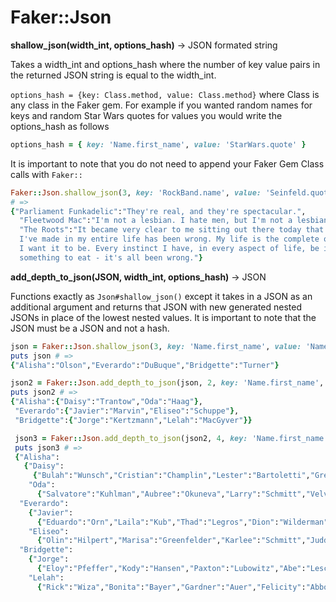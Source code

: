 # Faker::Json

**shallow_json(width_int, options_hash)** -> JSON formated string

 Takes a width_int and options_hash where the number of key value pairs in the
 returned JSON string is equal to the width_int.

 `options_hash = {key: Class.method, value: Class.method}` where Class is
 any class in the Faker gem.  For example if you wanted random names for keys
 and random Star Wars quotes for values you would write the options_hash as follows
 ```ruby
 options_hash = { key: 'Name.first_name', value: 'StarWars.quote' }
 ```

 It is important to note that you do not need to append your Faker Gem Class calls
 with `Faker::`

```ruby
Faker::Json.shallow_json(3, key: 'RockBand.name', value: 'Seinfeld.quote')
# =>
{"Parliament Funkadelic":"They're real, and they're spectacular.",
  "Fleetwood Mac":"I'm not a lesbian. I hate men, but I'm not a lesbian.",
  "The Roots":"It became very clear to me sitting out there today that every decision
  I've made in my entire life has been wrong. My life is the complete opposite of everything
  I want it to be. Every instinct I have, in every aspect of life, be it something to wear,
  something to eat - it's all been wrong."}
```

**add_depth_to_json(JSON, width_int, options_hash)** -> JSON

Functions exactly as `Json#shallow_json()` except it takes in a JSON as an
additional argument and returns that JSON with new generated nested JSONs in
place of the lowest nested values.  It is important to note that the JSON must
be a JSON and not a hash.

```ruby
json = Faker::Json.shallow_json(3, key: 'Name.first_name', value: 'Name.last_name')
puts json # =>
{"Alisha":"Olson","Everardo":"DuBuque","Bridgette":"Turner"}

json2 = Faker::Json.add_depth_to_json(json, 2, key: 'Name.first_name', value: 'Name.last_name')
puts json2 # =>
{"Alisha":{"Daisy":"Trantow","Oda":"Haag"},
 "Everardo":{"Javier":"Marvin","Eliseo":"Schuppe"},
 "Bridgette":{"Jorge":"Kertzmann","Lelah":"MacGyver"}}

 json3 = Faker::Json.add_depth_to_json(json2, 4, key: 'Name.first_name', value: 'Name.last_name')
 puts json3 # =>
 {"Alisha":
   {"Daisy":
     {"Bulah":"Wunsch","Cristian":"Champlin","Lester":"Bartoletti","Greg":"Jacobson"},
    "Oda":
      {"Salvatore":"Kuhlman","Aubree":"Okuneva","Larry":"Schmitt","Velva":"Gibson"}},
  "Everardo":
    {"Javier":
      {"Eduardo":"Orn","Laila":"Kub","Thad":"Legros","Dion":"Wilderman"},
    "Eliseo":
      {"Olin":"Hilpert","Marisa":"Greenfelder","Karlee":"Schmitt","Judd":"Larkin"}},
  "Bridgette":
    {"Jorge":
      {"Eloy":"Pfeffer","Kody":"Hansen","Paxton":"Lubowitz","Abe":"Lesch"},
    "Lelah":
      {"Rick":"Wiza","Bonita":"Bayer","Gardner":"Auer","Felicity":"Abbott"}}}
```
